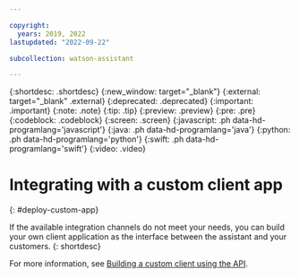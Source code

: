 ```yaml
---

copyright:
  years: 2019, 2022
lastupdated: "2022-09-22"

subcollection: watson-assistant

---
```


{:shortdesc: .shortdesc}
{:new_window: target="_blank"}
{:external: target="_blank" .external}
{:deprecated: .deprecated}
{:important: .important}
{:note: .note}
{:tip: .tip}
{:preview: .preview}
{:pre: .pre}
{:codeblock: .codeblock}
{:screen: .screen}
{:javascript: .ph data-hd-programlang='javascript'}
{:java: .ph data-hd-programlang='java'}
{:python: .ph data-hd-programlang='python'}
{:swift: .ph data-hd-programlang='swift'}
{:video: .video}

# Integrating with a custom client app
{: #deploy-custom-app}

If the available integration channels do not meet your needs, you can build your own client application as the interface between the assistant and your customers.
{: shortdesc}

For more information, see [Building a custom client using the API](/docs/watson-assistant?topic=watson-assistant-api-client).
